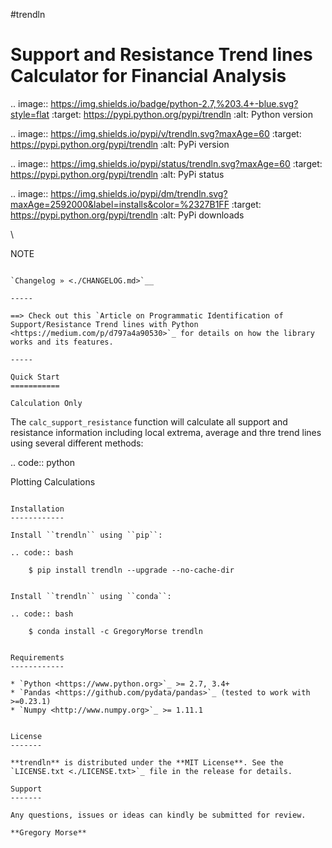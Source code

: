#trendln

Support and Resistance Trend lines Calculator for Financial Analysis
===================================================================

.. image:: https://img.shields.io/badge/python-2.7,%203.4+-blue.svg?style=flat
    :target: https://pypi.python.org/pypi/trendln
    :alt: Python version

.. image:: https://img.shields.io/pypi/v/trendln.svg?maxAge=60
    :target: https://pypi.python.org/pypi/trendln
    :alt: PyPi version

.. image:: https://img.shields.io/pypi/status/trendln.svg?maxAge=60
    :target: https://pypi.python.org/pypi/trendln
    :alt: PyPi status

.. image:: https://img.shields.io/pypi/dm/trendln.svg?maxAge=2592000&label=installs&color=%2327B1FF
    :target: https://pypi.python.org/pypi/trendln
    :alt: PyPi downloads

\


NOTE
~~~~

`Changelog » <./CHANGELOG.md>`__

-----

==> Check out this `Article on Programmatic Identification of Support/Resistance Trend lines with Python <https://medium.com/p/d797a4a90530>`_ for details on how the library works and its features.

-----

Quick Start
===========

Calculation Only
~~~~~~~~~~~~~~~~

The ``calc_support_resistance`` function will calculate all support and resistance information including local extrema, average and thre trend lines using several different methods:

.. code:: python



Plotting Calculations
~~~~~~~~~~~~~~~~~~~~~

Installation
------------

Install ``trendln`` using ``pip``:

.. code:: bash

    $ pip install trendln --upgrade --no-cache-dir


Install ``trendln`` using ``conda``:

.. code:: bash

    $ conda install -c GregoryMorse trendln


Requirements
------------

* `Python <https://www.python.org>`_ >= 2.7, 3.4+
* `Pandas <https://github.com/pydata/pandas>`_ (tested to work with >=0.23.1)
* `Numpy <http://www.numpy.org>`_ >= 1.11.1


License
-------

**trendln** is distributed under the **MIT License**. See the `LICENSE.txt <./LICENSE.txt>`_ file in the release for details.

Support
-------

Any questions, issues or ideas can kindly be submitted for review.

**Gregory Morse**

